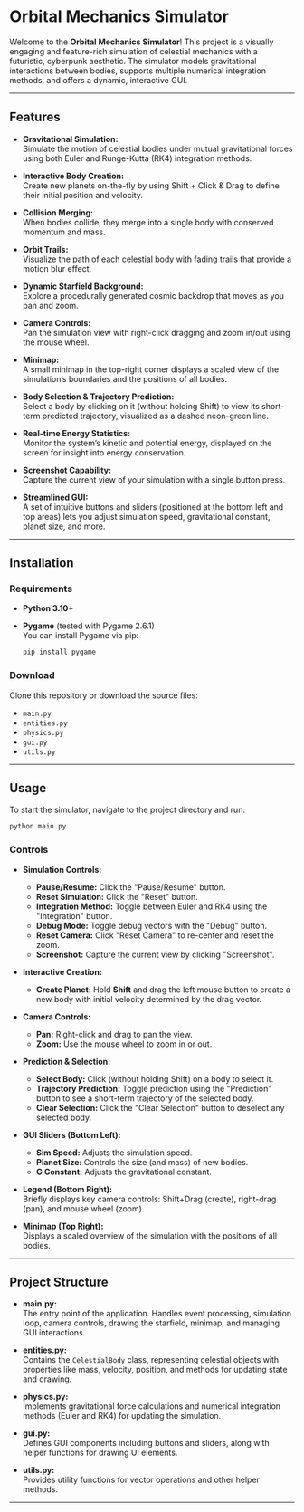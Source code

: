 # Orbital Mechanics Simulator

Welcome to the **Orbital Mechanics Simulator**! This project is a visually engaging and feature-rich simulation of celestial mechanics with a futuristic, cyberpunk aesthetic. The simulator models gravitational interactions between bodies, supports multiple numerical integration methods, and offers a dynamic, interactive GUI.

---

## Features

- **Gravitational Simulation:**  
  Simulate the motion of celestial bodies under mutual gravitational forces using both Euler and Runge-Kutta (RK4) integration methods.

- **Interactive Body Creation:**  
  Create new planets on-the-fly by using Shift + Click & Drag to define their initial position and velocity.

- **Collision Merging:**  
  When bodies collide, they merge into a single body with conserved momentum and mass.

- **Orbit Trails:**  
  Visualize the path of each celestial body with fading trails that provide a motion blur effect.

- **Dynamic Starfield Background:**  
  Explore a procedurally generated cosmic backdrop that moves as you pan and zoom.

- **Camera Controls:**  
  Pan the simulation view with right-click dragging and zoom in/out using the mouse wheel.

- **Minimap:**  
  A small minimap in the top-right corner displays a scaled view of the simulation’s boundaries and the positions of all bodies.

- **Body Selection & Trajectory Prediction:**  
  Select a body by clicking on it (without holding Shift) to view its short-term predicted trajectory, visualized as a dashed neon-green line.

- **Real-time Energy Statistics:**  
  Monitor the system’s kinetic and potential energy, displayed on the screen for insight into energy conservation.

- **Screenshot Capability:**  
  Capture the current view of your simulation with a single button press.

- **Streamlined GUI:**  
  A set of intuitive buttons and sliders (positioned at the bottom left and top areas) lets you adjust simulation speed, gravitational constant, planet size, and more.

---

## Installation

### Requirements

- **Python 3.10+**  
- **Pygame** (tested with Pygame 2.6.1)  
  You can install Pygame via pip:

  ```bash
  pip install pygame
  ```

### Download

Clone this repository or download the source files:
- `main.py`
- `entities.py`
- `physics.py`
- `gui.py`
- `utils.py`

---

## Usage

To start the simulator, navigate to the project directory and run:

```bash
python main.py
```

### Controls

- **Simulation Controls:**  
  - **Pause/Resume:** Click the "Pause/Resume" button.
  - **Reset Simulation:** Click the "Reset" button.
  - **Integration Method:** Toggle between Euler and RK4 using the "Integration" button.
  - **Debug Mode:** Toggle debug vectors with the "Debug" button.
  - **Reset Camera:** Click "Reset Camera" to re-center and reset the zoom.
  - **Screenshot:** Capture the current view by clicking "Screenshot".

- **Interactive Creation:**  
  - **Create Planet:** Hold **Shift** and drag the left mouse button to create a new body with initial velocity determined by the drag vector.

- **Camera Controls:**  
  - **Pan:** Right-click and drag to pan the view.
  - **Zoom:** Use the mouse wheel to zoom in or out.

- **Prediction & Selection:**  
  - **Select Body:** Click (without holding Shift) on a body to select it.
  - **Trajectory Prediction:** Toggle prediction using the "Prediction" button to see a short-term trajectory of the selected body.
  - **Clear Selection:** Click the "Clear Selection" button to deselect any selected body.

- **GUI Sliders (Bottom Left):**  
  - **Sim Speed:** Adjusts the simulation speed.
  - **Planet Size:** Controls the size (and mass) of new bodies.
  - **G Constant:** Adjusts the gravitational constant.

- **Legend (Bottom Right):**  
  Briefly displays key camera controls: Shift+Drag (create), right-drag (pan), and mouse wheel (zoom).

- **Minimap (Top Right):**  
  Displays a scaled overview of the simulation with the positions of all bodies.

---

## Project Structure

- **main.py:**  
  The entry point of the application. Handles event processing, simulation loop, camera controls, drawing the starfield, minimap, and managing GUI interactions.

- **entities.py:**  
  Contains the `CelestialBody` class, representing celestial objects with properties like mass, velocity, position, and methods for updating state and drawing.

- **physics.py:**  
  Implements gravitational force calculations and numerical integration methods (Euler and RK4) for updating the simulation.

- **gui.py:**  
  Defines GUI components including buttons and sliders, along with helper functions for drawing UI elements.

- **utils.py:**  
  Provides utility functions for vector operations and other helper methods.

---



